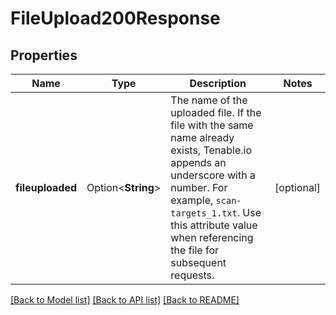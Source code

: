 # FileUpload200Response

## Properties

Name | Type | Description | Notes
------------ | ------------- | ------------- | -------------
**fileuploaded** | Option<**String**> | The name of the uploaded file. If the file with the same name already exists, Tenable.io appends an underscore with a number. For example, `scan-targets_1.txt`. Use this attribute value when referencing the file for subsequent requests. | [optional]

[[Back to Model list]](../README.md#documentation-for-models) [[Back to API list]](../README.md#documentation-for-api-endpoints) [[Back to README]](../README.md)


